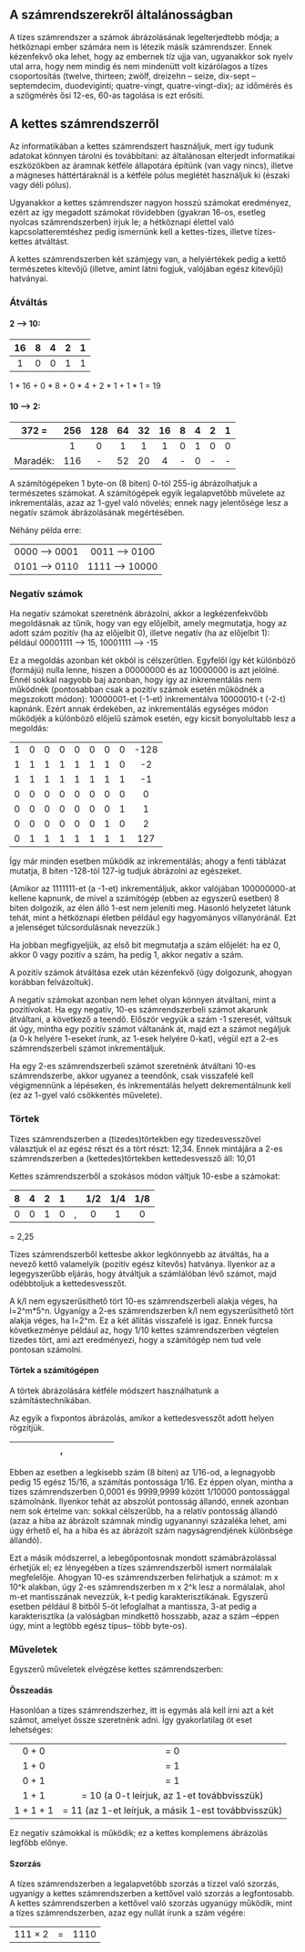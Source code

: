 ## A számrendszerekről általánosságban

A tízes számrendszer a számok ábrázolásának legelterjedtebb módja; a hétköznapi ember számára nem is létezik másik számrendszer. Ennek kézenfekvő oka lehet, hogy az embernek tíz ujja van, ugyanakkor sok nyelv utal arra, hogy nem mindig és nem mindenütt volt kizárólagos a tízes csoportosítás (twelve, thirteen; zwölf, dreizehn – seize, dix-sept – septemdecim, duodeviginti; quatre-vingt, quatre-vingt-dix); az időmérés és a szögmérés ősi 12-es, 60-as tagolása is ezt erősíti.

## A kettes számrendszerről

Az informatikában a kettes számrendszert használjuk, mert így tudunk adatokat könnyen tárolni és továbbítani: az általánosan elterjedt informatikai eszközökben az áramnak kétféle állapotára építünk (van vagy nincs), illetve a mágneses háttértáraknál is a kétféle pólus meglétét használjuk ki (északi vagy déli pólus).

Ugyanakkor a kettes számrendszer nagyon hosszú számokat eredményez, ezért az így megadott számokat rövidebben (gyakran 16-os, esetleg nyolcas számrendszerben) írjuk le; a hétköznapi élettel való kapcsolatteremtéshez pedig ismernünk kell a kettes-tízes, illetve tízes-kettes átváltást.

A kettes számrendszerben két számjegy van, a helyiértékek pedig a kettő természetes kitevőjű (illetve, amint látni fogjuk, valójában egész kitevőjű) hatványai.

### Átváltás

#### 2 --> 10:

| 16 | 8 | 4 | 2 | 1 |
|:--:|:-:|:-:|:-:|:-:|
|  1 | 0 | 0 | 1 | 1 |

1 \* 16 + 0 \* 8 + 0 \* 4 + 2 \* 1 + 1 \* 1 = 19

#### 10 --> 2:

| 372 =    | 256 | 128 | 64 | 32 | 16 | 8 | 4 | 2 | 1 |
|:--------:|:---:|:---:|:--:|:--:|:--:|:-:|:-:|:-:|:-:|
|          | 1   | 0   | 1  | 1  | 1  | 0 | 1 | 0 | 0 |
| Maradék: | 116 | -   | 52 | 20 | 4  | - | 0 | - | - |

A számítógépeken 1 byte-on (8 biten) 0-tól 255-ig ábrázolhatjuk a természetes számokat. A számítógépek egyik legalapvetőbb művelete az inkrementálás, azaz az 1-gyel való növelés; ennek nagy jelentősége lesz a negatív számok ábrázolásának megértésében.

Néhány példa erre:

|               |                |
|:-------------:|:--------------:|
| 0000 --> 0001 | 0011 --> 0100  |
| 0101 --> 0110 | 1111 --> 10000 |

### Negatív számok

Ha negatív számokat szeretnénk ábrázolni, akkor a legkézenfekvőbb megoldásnak az tűnik, hogy van egy előjelbit, amely megmutatja, hogy az adott szám pozitív (ha az előjelbit 0), illetve negatív (ha az előjelbit 1): például 00001111 --> 15, 10001111 --> -15

Ez a megoldás azonban két okból is célszerűtlen. Egyfelől így két különböző (formájú) nulla lenne, hiszen a 00000000 és az 10000000 is azt jelölné. Ennél sokkal nagyobb baj azonban, hogy így az inkrementálás nem működnék (pontosabban csak a pozitív számok esetén működnék a megszokott módon): 10000001-et (-1-et) inkrementálva 10000010-t (-2-t) kapnánk. Ezért annak érdekében, az inkrementálás egységes módon működjék a különböző előjelű számok esetén, egy kicsit bonyolultabb lesz a megoldás:

|   |   |   |   |   |   |   |   |      |
|:-:|:-:|:-:|:-:|:-:|:-:|:-:|:-:|:----:|
| 1 | 0 | 0 | 0 | 0 | 0 | 0 | 0 | -128 |
| 1 | 1 | 1 | 1 | 1 | 1 | 1 | 0 | -2   |
| 1 | 1 | 1 | 1 | 1 | 1 | 1 | 1 | -1   |
| 0 | 0 | 0 | 0 | 0 | 0 | 0 | 0 | 0    |
| 0 | 0 | 0 | 0 | 0 | 0 | 0 | 1 | 1    |
| 0 | 0 | 0 | 0 | 0 | 0 | 1 | 0 | 2    |
| 0 | 1 | 1 | 1 | 1 | 1 | 1 | 1 | 127  |

Így már minden esetben működik az inkrementálás; ahogy a fenti táblázat mutatja, 8 biten -128-tól 127-ig tudjuk ábrázolni az egészeket.

(Amikor az 1111111-et (a -1-et) inkrementáljuk, akkor valójában 100000000-at kellene kapnunk, de mivel a számítógép (ebben az egyszerű esetben) 8 biten dolgozik, az élen álló 1-est nem jeleníti meg. Hasonló helyzetet látunk tehát, mint a hétköznapi életben például egy hagyományos villanyóránál. Ezt a jelenséget túlcsordulásnak nevezzük.)

Ha jobban megfigyeljük, az első bit megmutatja a szám előjelét: ha ez 0, akkor 0 vagy pozitív a szám, ha pedig 1, akkor negatív a szám.

A pozitív számok átváltása ezek után kézenfekvő (úgy dolgozunk, ahogyan korábban felvázoltuk).

A negatív számokat azonban nem lehet olyan könnyen átváltani, mint a pozitívokat. Ha egy negatív, 10-es számrendszerbeli számot akarunk átváltani, a következő a teendő. Először vegyük a szám -1 szeresét, váltsuk át úgy, mintha egy pozitív számot váltanánk át, majd ezt a számot negáljuk (a 0-k helyére 1-eseket írunk, az 1-esek helyére 0-kat), végül ezt a 2-es számrendszerbeli számot inkrementáljuk.

Ha egy 2-es számrendszerbeli számot szeretnénk átváltani 10-es számrendszerbe, akkor ugyanez a teendőnk, csak visszafelé kell végigmennünk a lépéseken, és inkrementálás helyett dekrementálnunk kell (ez az 1-gyel való csökkentés művelete).

### Törtek

Tízes számrendszerben a (tizedes)törtekben egy tizedesvesszővel választjuk el az egész részt és a tört részt: 12,34. Ennek mintájára a 2-es számrendszerben a (kettedes)törtekben kettedesvessző áll: 10,01

Kettes számrendszerből a szokásos módon váltjuk 10-esbe a számokat:

| 8 | 4 | 2 | 1 | &nbsp; | 1/2 | 1/4 | 1/8 |
|:-:|:-:|:-:|:-:|:-:|:---:|:---:|:---:|
| 0 | 0 | 1 | 0 | , | 0   | 1   | 0   |

= 2,25

Tízes számrendszerből kettesbe akkor legkönnyebb az átváltás, ha a nevező kettő valamelyik (pozitív egész kitevős) hatványa. Ilyenkor az a legegyszerűbb eljárás, hogy átváltjuk a számlálóban lévő számot, majd odébbtoljuk a kettedesvesszőt.

A k/l nem egyszerűsíthető tört 10-es számrendszerbeli alakja véges, ha l=2^m*5^n. Ugyanígy a 2-es számrendszerben k/l nem egyszerűsíthető tört alakja véges, ha l=2^m. Ez a két állítás visszafelé is igaz. Ennek furcsa következménye például az, hogy 1/10 kettes számrendszerben végtelen tizedes tört, ami azt eredményezi, hogy a számítógép nem tud vele pontosan számolni.

#### Törtek a számítógépen

A törtek ábrázolására kétféle módszert használhatunk a számítástechnikában.

Az egyik a fixpontos ábrázolás, amikor a kettedesvesszőt adott helyen rögzítjük.

| &nbsp; | &nbsp; | &nbsp; | &nbsp; | ,  | &nbsp; | &nbsp; | &nbsp; | &nbsp; |
|:-:|:-:|:-:|:-:|:--:|:-:|:-:|:-:|:-:|

Ebben az esetben a legkisebb szám (8 biten) az 1/16-od, a legnagyobb pedig 15 egész 15/16, a számítás pontossága 1/16. Ez éppen olyan, mintha a tízes számrendszerben 0,0001 és 9999,9999 között 1/10000 pontossággal számolnánk. Ilyenkor tehát az abszolút pontosság állandó, ennek azonban nem sok értelme van: sokkal célszerűbb, ha a relatív pontosság állandó (azaz a hiba az ábrázolt számnak mindig ugyanannyi százaléka lehet, ami úgy érhető el, ha a hiba és az ábrázolt szám nagyságrendjének különbsége állandó).

Ezt a másik módszerrel, a lebegőpontosnak mondott számábrázolással érhetjük el; ez lényegében a tízes számrendszerből ismert normálalak megfelelője. Ahogyan 10-es számrendszerben felírhatjuk a számot: m x 10^k alakban, úgy 2-es számrendszerben m x 2^k lesz a normálalak, ahol m-et mantisszának nevezzük, k-t pedig karakterisztikának. Egyszerű esetben például 8 bitből 5-öt lefoglalhat a mantissza, 3-at pedig a karakterisztika (a valóságban mindkettő hosszabb, azaz a szám –éppen úgy, mint a legtöbb egész típus–
több byte-os).

### Műveletek

Egyszerű műveletek elvégzése kettes számrendszerben:

#### Összeadás

Hasonlóan a tízes számrendszerhez, itt is egymás alá kell írni azt a két számot, amelyet össze szeretnénk adni. Így gyakorlatilag öt eset lehetséges:

|           |                                                     |
|:---------:|:---------------------------------------------------:|
| 0 + 0     | = 0                                                 |
| 1 + 0     | = 1                                                 |
| 0 + 1     | = 1                                                 |
| 1 + 1     | = 10 (a 0-t leírjuk, az 1-et továbbvisszük)         |
| 1 + 1 + 1 | = 11 (az 1-et leírjuk, a másik 1-est továbbvisszük) |

Ez negatív számokkal is működik; ez a kettes komplemens ábrázolás legfőbb előnye.

#### Szorzás

A tízes számrendszerben a legalapvetőbb szorzás a tízzel való szorzás, ugyanígy a kettes számrendszerben a kettővel való szorzás a legfontosabb. A kettes számrendszerben a kettővel való szorzás ugyanúgy működik, mint a tízes számrendszerben, azaz egy nullát írunk a szám végére:

|         |   |      |
|:-------:|:-:|:----:|
| 111 × 2 | = | 1110 |
